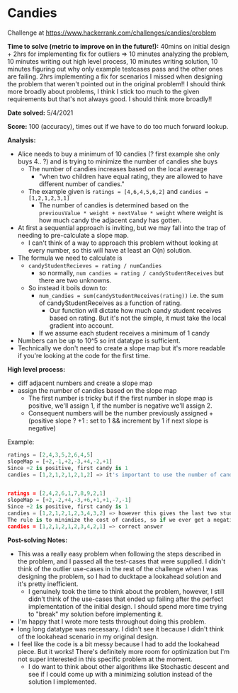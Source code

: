 # Candies

Challenge at https://www.hackerrank.com/challenges/candies/problem

**Time to solve (metric to improve on in the future!):** 40mins on initial design + 2hrs for implementing fix for outliers => 10 minutes analyzing the problem, 10 minutes writing out high level process, 10 minutes writing solution, 10 minutes figuring out why only example testcases pass and the other ones are failing. 2hrs implementing a fix for scenarios I missed when designing the problem that weren't pointed out in the original problem!! I should think more broadly about problems, I think I stick too much to the given requirements but that's not always good. I should think more broadly!!

**Date solved:** 5/4/2021

**Score:** 100 (accuracy), times out if we have to do too much forward lookup.

**Analysis:**

- Alice needs to buy a minimum of 10 candies (? first example she only buys 4.. ?) and is trying to minimize the number of candies she buys
  - The number of candies increases based on the local average
    - "when two children have equal rating, they are allowed to have different number of candies."
  - The example given is `ratings = [4,6,4,5,6,2]` and `candies = [1,2,1,2,3,1]`
    - The number of candies is determined based on the `previousValue * weight + nextValue * weight` where weight is how much candy the adjacent candy has gotten.
- At first a sequential approach is inviting, but we may fall into the trap of needing to pre-calculate a slope map. 
  - I can't think of a way to approach this problem without looking at every number, so this will have at least an O(n) solution.
- The formula we need to calculate is
  - `candyStudentRecieves = rating / numCandies`
    - so normally, `num candies = rating / candyStudentReceives` but there are two unknowns.
  - So instead it boils down to:
    - `num_candies = sum(candyStudentReceives(rating))` i.e. the sum of candyStudentReceives as a function of rating.
      - Our function will dictate how much candy student receives based on rating. But it's not the simple, it must take the local gradient into account.
    - If we assume each student receives a minimum of 1 candy
- Numbers can be up to 10^5 so int datatype is sufficient.
- Technically we don't need to create a slope map but it's more readable if you're looking at the code for the first time.

**High level process:**

- diff adjacent numbers and create a slope map
- assign the number of candies based on the slope map
  - The first number is tricky but if the first number in slope map is positive, we'll assign 1, if the number is negative we'll assign 2.
  - Consequent numbers will be the number previously assigned + (positive slope ? +1 : set to 1 && increment by 1 if next slope is negative)

Example:

```python
ratings = [2,4,3,5,2,6,4,5]
slopeMap = [+2,-1,+2,-3,+4,-2,+1]
Since +2 is positive, first candy is 1
candies = [1,2,1,2,1,2,1,2] => it's important to use the number of candies previously assigned based on the slope


ratings = [2,4,2,6,1,7,8,9,2,1]
slopeMap = [+2,-2,+4,-3,+6,+1,+1,-7,-1]
Since +2 is positive, first candy is 1
candies = [1,2,1,2,1,2,3,4,3,2] => however this gives the last two students 1 extra candy each
The rule is to minimize the cost of candies, so if we ever get a negative sign, we set the candy to 1 then we lookahead to the next number, if it's negative we need to give +1 candies to this student. Applying this:
candies = [1,2,1,2,1,2,3,4,2,1] => correct answer 
```

**Post-solving Notes:**

- This was a really easy problem when following the steps described in the problem, and I passed all the test-cases that were supplied. I didn't think of the outlier use-cases in the rest of the challenge when I was designing the problem, so I had to ducktape a lookahead solution and it's pretty inefficient.
  - I genuinely took the time to think about the problem, however, I still didn't think of the use-cases that  ended up failing after the perfect implementation of the initial design. I should spend more time trying to "break" my solution before implementing it.
- I'm happy that I wrote more tests throughout doing this problem.
- long long datatype was necessary. I didn't see it because I didn't think of the lookahead scenario in my original design.
- I feel like the code is a bit messy because I had to add the lookahead piece. But it works! There's definitely more room for optimization but I'm not super interested in this specific problem at the moment.
  - I do want to think about other algorithms like Stochastic descent and see if I could come up with a minimizing solution instead of the solution I implemented.
